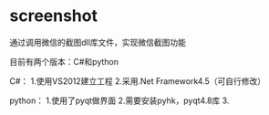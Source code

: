 # screenshot
通过调用微信的截图dll库文件，实现微信截图功能

目前有两个版本：C#和python

C#：
1.使用VS2012建立工程
2.采用.Net Framework4.5（可自行修改）

python：
1.使用了pyqt做界面
2.需要安装pyhk，pyqt4.8库
3.
